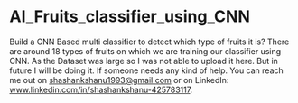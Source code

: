 # AI_Fruits_classifier_using_CNN

Build a CNN Based multi classifier to detect which type of fruits it is? 
There are around 18 types of fruits on which we are training our classifier using CNN.
As the Dataset was large so I was not able to upload it here. But in future I will be doing it. 
If someone needs any kind of help. You can reach me out on shashankshanu1993@gmail.com or on LinkedIn: www.linkedin.com/in/shashankshanu-425783117.
